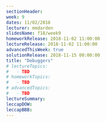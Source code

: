 ```yaml
---
sectionHeader:
week: 9
dates: 11/02/2018
lecturer: mmdarden
slidesName: f18/week9
homeworkRelease: 2018-11-02 11:00:00
lectureRelease: 2018-11-02 11:00:00
advancedThisWeek: true
solutionRelease: 2018-11-15 00:00:00
title: "Debuggers"
# lectureTopics:
#   - TBD
# homeworkTopics:
#   - TBD
# advancedTopics:
#   - TBD
lectureSummary:
leccapDOW:
leccapBBB:
---
```

